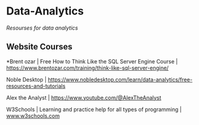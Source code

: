 
# Data-Analytics
_Resourses for data analytics_
  
## Website Courses
*Brent ozar |
Free How to Think Like the SQL Server Engine Course |
https://www.brentozar.com/training/think-like-sql-server-engine/

Noble Desktop |
https://www.nobledesktop.com/learn/data-analytics/free-resources-and-tutorials

Alex the Analyst |
https://www.youtube.com/@AlexTheAnalyst

W3Schools | 
Learning and practice help for all types of programming |
www.w3schools.com

